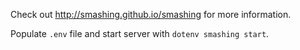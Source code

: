 Check out http://smashing.github.io/smashing for more information.

Populate `.env` file and start server with `dotenv smashing start`.
